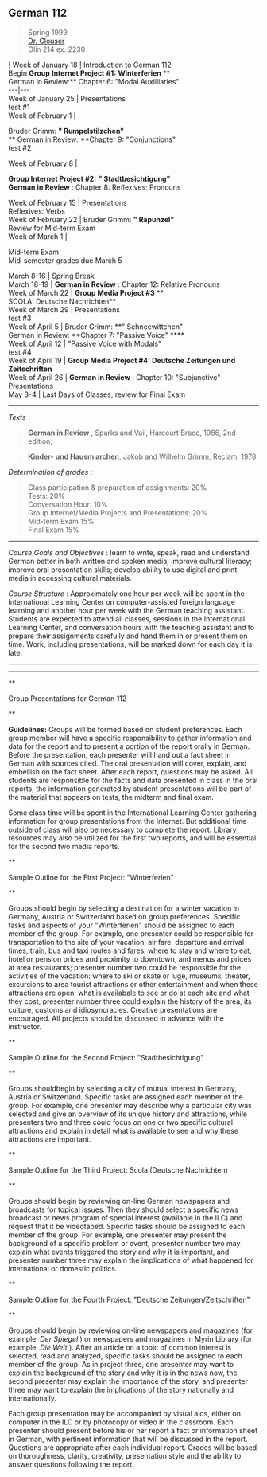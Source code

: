 ## German 112

> Spring 1999  
>  [Dr. Clouser](http://mld.ursinus.edu/%7Erclouser)  
>  Olin 214 ex. 2230

| Week of January 18 | Introduction to German 112  
Begin **Group** **Internet Project** **#1:** **Winterferien** **  
German in Review:** Chapter 6:  "Modal Auxilliaries"  
---|---  
Week of January 25 | Presentations  
test #1  
Week of February 1 |

Bruder Grimm: **" Rumpelstilzchen"**  
** German in Review: **Chapter 9: "Conjunctions"  
test #2  
  
Week of February 8 |

**Group Internet Project #2:** **" Stadtbesichtigung"**  
**German in** **Review** : Chapter 8: Reflexives: Pronouns  
  
Week of February 15 | Presentations  
Reflexives: Verbs  
Week of February 22 | Bruder Grimm: **" Rapunzel"**  
Review for Mid-term Exam  
Week of March 1 |

Mid-term Exam  
Mid-semester grades due March 5  
  
March 8-16 | Spring Break  
March 18-19 | **German in Review** : Chapter 12: Relative  Pronouns  
Week of March 22 | **Group Media Project #3** **  
SCOLA: Deutsche Nachrichten**  
Week of March 29 | Presentations  
test #3  
Week of April 5 | Bruder Grimm: **" Schneewittchen"  
German in Review: **Chapter 7:  "Passive Voice" ****  
Week of April 12 | "Passive Voice with Modals"  
test #4  
Week of April 19 | **Group Media Project #4: Deutsche Zeitungen und
Zeitschriften**  
Week of April 26 | **German in Review** : Chapter 10: "Subjunctive"  
Presentations  
May 3-4 | Last Days of Classes; review for Final Exam  
  
* * *

_Texts_ :

> **German in Review** , Sparks and Vail, Harcourt Brace, 1986, 2nd edition;

>

> **Kinder- und Hausm archen**, Jakob and Wilhelm Grimm, Reclam, 1978

_Determination of grades_ :

> Class participation & preparation of assignments:  20%  
>  Tests:  20%  
>  Conversation Hour:  10%  
>  Group Internet/Media Projects and Presentations:  20%  
>  Mid-term Exam  15%  
>  Final Exam  15%

* * *

_Course Goals and Objectives_ : learn to write, speak, read and understand
German better in both written and spoken media; improve cultural literacy;
improve oral presentation skills; develop ability to use digital and print
media in accessing cultural materials.

_Course Structure_ : Approximately one hour per week will be spent in the
International Learning Center on computer-assisted foreign language learning
and another hour per week with the German teaching assistant. Students are
expected to attend all classes, sessions in the International Learning Center,
and conversation hours with the teaching assistant and to prepare their
assignments carefully and hand them in or present them on time. Work,
including presentations, will be marked down for each day it is late.

****

* * *

**

Group Presentations for German 112

**

**Guidelines:** Groups will be formed based on student preferences. Each group
member will have a specific responsibility to gather information and data for
the report and to present a portion of the report orally in German. Before the
presentation, each presenter will hand out a fact sheet in German with sources
cited. The oral presentation will cover, explain, and embellish on the fact
sheet. After each report, questions may be asked. All students are responsible
for the facts and data presented in class in the oral reports; the information
generated by student presentations will be part of the material that appears
on tests, the midterm and final exam.

Some class time will be spent in the International Learning Center gathering
information for group presentations from the Internet. But additional time
outside of class will also be necessary to complete the report. Library
resources may also be utilized for the first two reports, and will be
essential for the second two media reports.

**

Sample Outline for the First Project: "Winterferien"

**

Groups should begin by selecting a destination for a winter vacation in
Germany, Austria or Switzerland based on group preferences. Specific tasks and
aspects of your "Winterferien" should be assigned to each member of the group.
For example, one presenter could be responsible for transportation to the site
of your vacation, air fare, departure and arrival times, train, bus and taxi
routes and fares, where to stay and where to eat, hotel or pension prices and
proximity to downtown, and menus and prices at area restaurants; presenter
number two could be responsible for the activities of the vacation: where to
ski or skate or luge, museums, theater, excursions to area tourist attractions
or other entertainment and when these attractions are open, what is availabale
to see or do at each site and what they cost; presenter number three could
explain the history of the area, its culture, customs and idiosyncracies.
Creative presentations are encouraged. All projects should be discussed in
advance with the instructor.

**

Sample Outline for the Second Project: "Stadtbesichtigung"

**

Groups shouldbegin by selecting a city of mutual interest in Germany, Austria
or Switzerland. Specific tasks are assigned each member of the group. For
example, one presenter may describe why a particular city was selected and
give an overview of its unique history and attractions, while presenters two
and three could focus on one or two specific cultural attractions and explain
in detail what is available to see and why these attractions are important.

**

Sample Outline for the Third Project: Scola (Deutsche Nachrichten)

**

Groups should begin by reviewing on-line German newspapers and broadcasts for
topical issues. Then they should select a specific news broadcast or news
program of special interest (available in the ILC) and request that it be
videotaped. Specific tasks should be assigned to each member of the group. For
example, one presenter may present the background of a specific problem or
event, presenter number two may explain what events triggered the story and
why it is important, and presenter number three may explain the implications
of what happened for international or domestic politics.

**

Sample Outline for the Fourth Project: "Deutsche Zeitungen/Zeitschriften"

**

Groups should begin by reviewing on-line newspapers and magazines (for
example, _Der Spiegel_ ) or newspapers and magazines in Myrin Library (for
example, _Die Welt_ ). After an article on a topic of common interest is
selected, read and analyzed, specific tasks should be assigned to each member
of the group. As in project three, one presenter may want to explain the
background of the story and why it is in the news now, the second presenter
may explain the importance of the story, and presenter three may want to
explain the implications of the story nationally and internationally.

Each group presentation may be accompanied by visual aids, either on computer
in the ILC or by photocopy or video in the classroom. Each presenter should
present before his or her report a fact or information sheet in German, with
pertinent information that will be discussed in the report. Questions are
appropriate after each individual report. Grades will be based on
thoroughness, clarity, creativity, presentation style and the ability to
answer questions following the report.  
  


